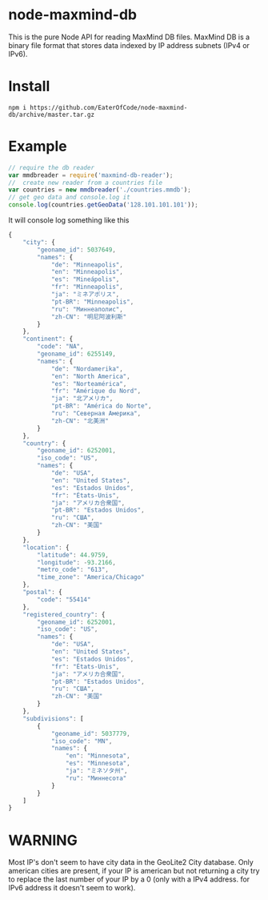 node-maxmind-db
===============

This is the pure Node API for reading MaxMind DB files. MaxMind DB is a binary file format that stores data indexed by IP address subnets (IPv4 or IPv6).

Install
======

    npm i https://github.com/EaterOfCode/node-maxmind-db/archive/master.tar.gz
    
Example
=====
```javascript
// require the db reader
var mmdbreader = require('maxmind-db-reader');
//  create new reader from a countries file
var countries = new mmdbreader('./countries.mmdb');
// get geo data and console.log it 
console.log(countries.getGeoData('128.101.101.101'));
```
It will console log something like this
```javascript
{
    "city": {
        "geoname_id": 5037649,
        "names": {
            "de": "Minneapolis",
            "en": "Minneapolis",
            "es": "Mineápolis",
            "fr": "Minneapolis",
            "ja": "ミネアポリス",
            "pt-BR": "Minneapolis",
            "ru": "Миннеаполис",
            "zh-CN": "明尼阿波利斯"
        }
    },
    "continent": {
        "code": "NA",
        "geoname_id": 6255149,
        "names": {
            "de": "Nordamerika",
            "en": "North America",
            "es": "Norteamérica",
            "fr": "Amérique du Nord",
            "ja": "北アメリカ",
            "pt-BR": "América do Norte",
            "ru": "Северная Америка",
            "zh-CN": "北美洲"
        }
    },
    "country": {
        "geoname_id": 6252001,
        "iso_code": "US",
        "names": {
            "de": "USA",
            "en": "United States",
            "es": "Estados Unidos",
            "fr": "États-Unis",
            "ja": "アメリカ合衆国",
            "pt-BR": "Estados Unidos",
            "ru": "США",
            "zh-CN": "美国"
        }
    },
    "location": {
        "latitude": 44.9759,
        "longitude": -93.2166,
        "metro_code": "613",
        "time_zone": "America/Chicago"
    },
    "postal": {
        "code": "55414"
    },
    "registered_country": {
        "geoname_id": 6252001,
        "iso_code": "US",
        "names": {
            "de": "USA",
            "en": "United States",
            "es": "Estados Unidos",
            "fr": "États-Unis",
            "ja": "アメリカ合衆国",
            "pt-BR": "Estados Unidos",
            "ru": "США",
            "zh-CN": "美国"
        }
    },
    "subdivisions": [
        {
            "geoname_id": 5037779,
            "iso_code": "MN",
            "names": {
                "en": "Minnesota",
                "es": "Minnesota",
                "ja": "ミネソタ州",
                "ru": "Миннесота"
            }
        }
    ]
}
```


WARNING
====

Most IP's don't seem to have city data in the GeoLite2 City database. Only american cities are present, if your IP is american but not returning a city try to replace the last number of your IP by a 0 (only with a IPv4 address. for IPv6 address it doesn't seem to work).
